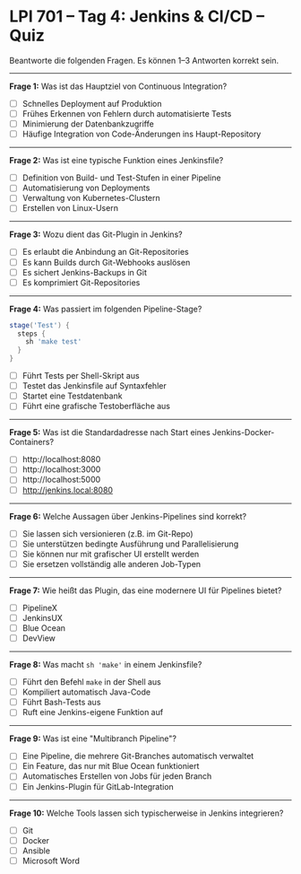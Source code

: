 
# LPI 701 – Tag 4: Jenkins & CI/CD – Quiz

Beantworte die folgenden Fragen. Es können 1–3 Antworten korrekt sein.

---

**Frage 1:** Was ist das Hauptziel von Continuous Integration?

- [ ] Schnelles Deployment auf Produktion
- [ ] Frühes Erkennen von Fehlern durch automatisierte Tests
- [ ] Minimierung der Datenbankzugriffe
- [ ] Häufige Integration von Code-Änderungen ins Haupt-Repository

---

**Frage 2:** Was ist eine typische Funktion eines Jenkinsfile?

- [ ] Definition von Build- und Test-Stufen in einer Pipeline
- [ ] Automatisierung von Deployments
- [ ] Verwaltung von Kubernetes-Clustern
- [ ] Erstellen von Linux-Usern

---

**Frage 3:** Wozu dient das Git-Plugin in Jenkins?

- [ ] Es erlaubt die Anbindung an Git-Repositories
- [ ] Es kann Builds durch Git-Webhooks auslösen
- [ ] Es sichert Jenkins-Backups in Git
- [ ] Es komprimiert Git-Repositories

---

**Frage 4:** Was passiert im folgenden Pipeline-Stage?

```groovy
stage('Test') {
  steps {
    sh 'make test'
  }
}
```

- [ ] Führt Tests per Shell-Skript aus
- [ ] Testet das Jenkinsfile auf Syntaxfehler
- [ ] Startet eine Testdatenbank
- [ ] Führt eine grafische Testoberfläche aus

---

**Frage 5:** Was ist die Standardadresse nach Start eines Jenkins-Docker-Containers?

- [ ] http://localhost:8080
- [ ] http://localhost:3000
- [ ] http://localhost:5000
- [ ] http://jenkins.local:8080

---

**Frage 6:** Welche Aussagen über Jenkins-Pipelines sind korrekt?

- [ ] Sie lassen sich versionieren (z.B. im Git-Repo)
- [ ] Sie unterstützen bedingte Ausführung und Parallelisierung
- [ ] Sie können nur mit grafischer UI erstellt werden
- [ ] Sie ersetzen vollständig alle anderen Job-Typen

---

**Frage 7:** Wie heißt das Plugin, das eine modernere UI für Pipelines bietet?

- [ ] PipelineX
- [ ] JenkinsUX
- [ ] Blue Ocean
- [ ] DevView

---

**Frage 8:** Was macht `sh 'make'` in einem Jenkinsfile?

- [ ] Führt den Befehl `make` in der Shell aus
- [ ] Kompiliert automatisch Java-Code
- [ ] Führt Bash-Tests aus
- [ ] Ruft eine Jenkins-eigene Funktion auf

---

**Frage 9:** Was ist eine "Multibranch Pipeline"?

- [ ] Eine Pipeline, die mehrere Git-Branches automatisch verwaltet
- [ ] Ein Feature, das nur mit Blue Ocean funktioniert
- [ ] Automatisches Erstellen von Jobs für jeden Branch
- [ ] Ein Jenkins-Plugin für GitLab-Integration

---

**Frage 10:** Welche Tools lassen sich typischerweise in Jenkins integrieren?

- [ ] Git
- [ ] Docker
- [ ] Ansible
- [ ] Microsoft Word
